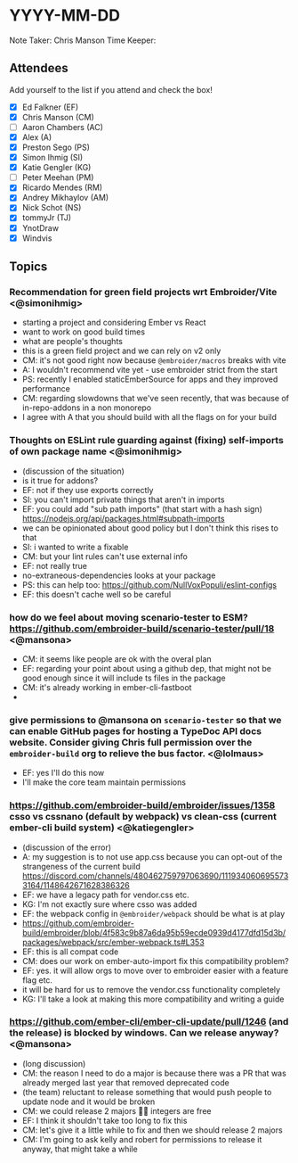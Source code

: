 # YYYY-MM-DD

Note Taker: Chris Manson
Time Keeper: 

## Attendees

Add yourself to the list if you attend and check the box!

- [x] Ed Falkner (EF)
- [x] Chris Manson (CM)
- [ ] Aaron Chambers (AC)
- [x] Alex (A)
- [x] Preston Sego (PS)
- [x] Simon Ihmig (SI)
- [x] Katie Gengler (KG)
- [ ] Peter Meehan (PM)
- [x] Ricardo Mendes (RM)
- [x] Andrey Mikhaylov (AM)
- [x] Nick Schot (NS)
- [x] tommyJr (TJ)
- [x] YnotDraw
- [x] Windvis

## Topics

### Recommendation for green field projects wrt Embroider/Vite <@simonihmig>

- starting a project and considering Ember vs React
- want to work on good build times
- what are people's thoughts
- this is a green field project and we can rely on v2 only
- CM: it's not good right now because `@embroider/macros` breaks with vite
- A: I wouldn't recommend vite yet - use embroider strict from the start
- PS: recently I enabled staticEmberSource for apps and they improved performance
- CM: regarding slowdowns that we've seen recently, that was because of in-repo-addons in a non monorepo
- I agree with A that you should build with all the flags on for your build

### Thoughts on ESLint rule guarding against (fixing) self-imports of own package name <@simonihmig>

- (discussion of the situation)
- is it true for addons?
- EF: not if they use exports correctly
- SI: you can't import private things that aren't in imports
- EF: you could add "sub path imports" (that start with a hash sign) https://nodejs.org/api/packages.html#subpath-imports
- we can be opinionated about good policy but I don't think this rises to that
- SI: i wanted to write a fixable 
- CM: but your lint rules can't use external info
- EF: not really true
- no-extraneous-dependencies looks at your package
- PS: this can help too: https://github.com/NullVoxPopuli/eslint-configs
- EF: this doesn't cache well so be careful

### how do we feel about moving scenario-tester to ESM? https://github.com/embroider-build/scenario-tester/pull/18 <@mansona>

- CM: it seems like people are ok with the overal plan
- EF: regarding your point about using a github dep, that might not be good enough since it will include ts files in the package
- CM: it's already working in ember-cli-fastboot
- 

### give permissions to @mansona on `scenario-tester` so that we can enable GitHub pages for hosting a TypeDoc API docs website. Consider giving Chris full permission over the `embroider-build` org to relieve the bus factor. <@lolmaus>

- EF: yes I'll do this now
- I'll make the core team maintain permissions

### https://github.com/embroider-build/embroider/issues/1358 csso vs cssnano (default by webpack) vs clean-css (current ember-cli build system) <@katiegengler>

- (discussion of the error)
- A: my suggestion is to not use app.css because you can opt-out of the strangeness of the current build https://discord.com/channels/480462759797063690/1119340606955733164/1148642671628386326
- EF: we have a legacy path for vendor.css etc.
- KG: I'm not exactly sure where csso was added
- EF: the webpack config in `@embroider/webpack` should be what is at play
- https://github.com/embroider-build/embroider/blob/4f583c9b87a6da95b59ecde0939d4177dfd15d3b/packages/webpack/src/ember-webpack.ts#L353
- EF: this is all compat code
- CM: does our work on ember-auto-import fix this compatibility problem?
- EF: yes. it will allow orgs to move over to embroider easier with a feature flag etc.
- it will be hard for us to remove the vendor.css functionality completely
- KG: I'll take a look at making this more compatibility and writing a guide


### https://github.com/ember-cli/ember-cli-update/pull/1246 (and the release) is blocked by windows. Can we release anyway? <@mansona>

- (long discussion)
- CM: the reason I need to do a major is because there was a PR that was already merged last year that removed deprecated code
- (the team) reluctant to release something that would push people to update node and it would be broken
- CM: we could release 2 majors 🤷‍♀️ integers are free
- EF: I think it shouldn't take too long to fix this
- CM: let's give it a little while to fix and then we should release 2 majors
- CM: I'm going to ask kelly and robert for permissions to release it anyway, that might take a while

